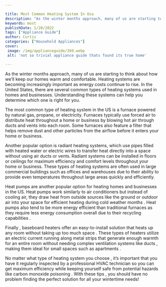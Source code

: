 ```yaml
---

title: Most Common Heating System In Usa
description: "As the winter months approach, many of us are starting to think about how we’ll keep our homes warm and comfortable. Heating syste...continue on"
keywords: most
publishDate: 1/20/2022
tags: ["Appliance Guide"]
author: Curtis
categories: ["Household Appliances"]
cover: 
 image: /img/applianceguide/269.webp
 alt: 'not so trivial appliance guide thats found its true home'

---
```


As the winter months approach, many of us are starting to think about how we’ll keep our homes warm and comfortable. Heating systems are becoming increasingly important as energy costs continue to rise. In the United States, there are several common types of heating systems used in homes and businesses. Understanding these systems can help you determine which one is right for you. 

The most common type of heating system in the US is a furnace powered by natural gas, propane, or electricity. Furnaces typically use forced air to distribute heat throughout a home or business by blowing hot air through ducts and vents into each room. Some furnaces also feature a filter that helps remove dust and other particles from the airflow before it enters your home or business. 

Another popular option is radiant heating systems, which use pipes filled with heated water or electric wires to transfer heat directly into a space without using air ducts or vents. Radiant systems can be installed in floors or ceilings for maximum efficiency and comfort levels throughout your home or business. These types of heating systems are often used in large commercial buildings such as offices and warehouses due to their ability to provide even temperatures throughout large areas quickly and efficiently. 

Heat pumps are another popular option for heating homes and businesses in the US. Heat pumps work similarly to air conditioners but instead of cooling air, they draw heat from outside sources like the ground or outdoor air into your space for efficient heating during cold weather months . Heat pumps also tend to be more energy efficient than traditional furnaces as they require less energy consumption overall due to their recycling capabilities . 

Finally , baseboard heaters offer an easy-to-install solution that heats up any room without taking up too much space . These types of heaters utilize an electric current running along metal strips that generate enough warmth for an entire room without needing complex ventilation systems like ducts , making them ideal for small spaces such as apartments . 


No matter what type of heating system you choose , it’s important that you have it regularly inspected by a professional HVAC technician so you can get maximum efficiency while keeping yourself safe from potential hazards like carbon monoxide poisoning . With these tips , you should have no problem finding the perfect solution for all your wintertime needs!
